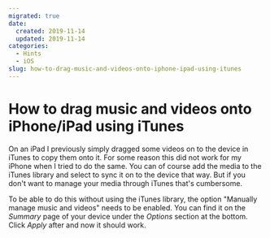 ```yaml
---
migrated: true
date:
  created: 2019-11-14
  updated: 2019-11-14
categories:
  - Hints
  - iOS
slug: how-to-drag-music-and-videos-onto-iphone-ipad-using-itunes
---
```

# How to drag music and videos onto iPhone/iPad using iTunes

On an iPad I previously simply dragged some videos on to the device in iTunes to copy them onto it.
For some reason this did not work for my iPhone when I tried to do the same.
You can of course add the media to the iTunes library and select to sync it on to the device that way.
But if you don't want to manage your media through iTunes that's cumbersome.

To be able to do this without using the iTunes library, the option "Manually manage music and videos" needs to be enabled.
You can find it on the _Summary_ page of your device under the _Options_ section at the bottom.
Click _Apply_ after and now it should work.
